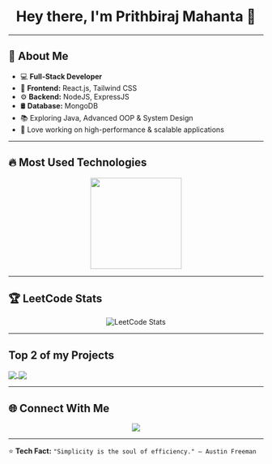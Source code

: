 <h1 align="center">Hey there, I'm Prithbiraj Mahanta 👋</h1>

---

## 🚀 About Me
- 💻 **Full-Stack Developer**
- 🎨 **Frontend:** React.js, Tailwind CSS
- ⚙️ **Backend:** NodeJS, ExpressJS
- 🛢 **Database:** MongoDB
- 📚 Exploring Java, Advanced OOP & System Design
- 🚀 Love working on high-performance & scalable applications

---

## 🔥 Most Used Technologies
<p align="center">
  <img src="https://github-readme-stats.vercel.app/api/top-langs/?username=prithbi777&layout=compact&theme=tokyonight" height="180px"/>
</p>

---

## 🏆 LeetCode Stats
<p align="center">
  <img src="https://leetcard.jacoblin.cool/prithbi777?theme=dark&font=Baloo&ext=heatmap" alt="LeetCode Stats" />
</p>

---

## Top 2 of my Projects

<a href="https://github.com/prithbi777/FoodiFast">
  <img align="center" src="https://github-readme-stats.vercel.app/api/pin/?username=prithbi777&repo=FoodiFast&theme=radical&locale=en" />
</a> 

<a href="https://github.com/prithbi777/StudyX_AI">
  <img align="center" src="https://github-readme-stats.vercel.app/api/pin/?username=prithbi777&repo=StudyX_AI&theme=radical&locale=en" />
</a>
 

---

## 🌐 Connect With Me
<p align="center">
  <a href="https://linkedin.com/in/prithbiraj-mahanta-43b923219" target="_blank">
    <img src="https://img.shields.io/badge/LinkedIn-0A66C2?style=for-the-badge&logo=linkedin&logoColor=white">
  </a>
</p>

---

⭐ **Tech Fact:** `"Simplicity is the soul of efficiency." – Austin Freeman`

